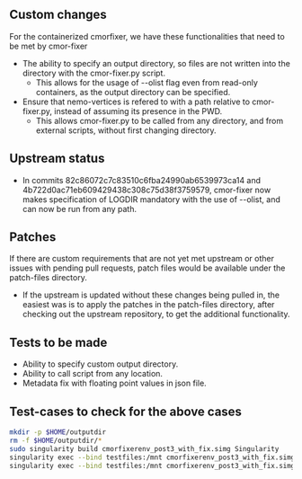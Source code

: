 ## Custom changes

For the containerized cmorfixer, we have these functionalities that need to be met by cmor-fixer

- The ability to specify an output directory, so files are not written into the directory with the cmor-fixer.py script.
    - This allows for the usage of --olist flag even from read-only containers, as the output directory can be specified.
- Ensure that nemo-vertices is refered to with a path relative to cmor-fixer.py, instead of assuming its presence in the PWD.
    - This allows cmor-fixer.py to be called from any directory, and from external scripts, without first changing directory.

## Upstream status

- In commits 82c86072c7c83510c6fba24990ab6539973ca14 and 4b722d0ac71eb609429438c308c75d38f3759579, cmor-fixer now makes specification of LOGDIR mandatory with the use of --olist, and can now be run from any path.

## Patches

If there are custom requirements that are not yet met upstream or other issues with pending pull requests, patch files would be available under the patch-files directory.
- If the upstream is updated without these changes being pulled in, the easiest was is to apply the patches in the patch-files directory, after checking out the upstream repository, to get the additional functionality.

## Tests to be made

- Ability to specify custom output directory.
- Ability to call script from any location.
- Metadata fix with floating point values in json file.

## Test-cases to check for the above cases

```bash
mkdir -p $HOME/outputdir
rm -f $HOME/outputdir/*
sudo singularity build cmorfixerenv_post3_with_fix.simg Singularity
singularity exec --bind testfiles:/mnt cmorfixerenv_post3_with_fix.simg bash /opt/scripts/cmorfixerwrapper.sh --verbose --olist $HOME/outputdir --npp 1 --dry /mnt/CMIP6
singularity exec --bind testfiles:/mnt cmorfixerenv_post3_with_fix.simg bash /opt/scripts/cmorfixerwrapper.sh --verbose --olist $HOME/outputdir --npp 2 --meta /mnt/recipe.json --dry /mnt/CMIP6
```
